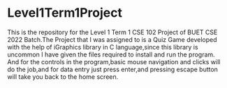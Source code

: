 # Level1Term1Project
This is the repository for the Level 1 Term 1 CSE 102 Project of BUET CSE 2022 Batch.The Project that I was assigned to is a Quiz Game developed with the help of iGraphics library in C language,since this library is uncommon I have given the files required to install and run the program.
And for the controls in the program,basic mouse navigation and clicks will do the job,and for data entry just press enter,and pressing escape button will take you back to the home screen.
